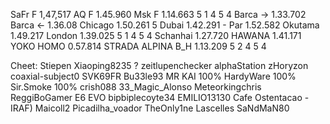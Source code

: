 SaFr F   1,47,517
AQ F     1.45.960
Msk F    1.14.663 5 1 4 5 4
Barca -> 1.33.702  
Barca <- 1.36.08
Chicago  1.50.261  5
Dubai    1.42.291 -
Par      1.52.582
Okutama  1.49.217
London   1.39.025  5 1 4 5 4
Schanhai 1.27.720
HAWANA   1.41.171
YOKO HOMO 0.57.814
STRADA ALPINA
B_H     1.13.209 5 2 4 5 4

Cheet:
Stiepen
Xiaoping8235 ?
zeitlupenchecker
alphaStation
zHoryzon
coaxial-subject0
SVK69FR
Bu33le93
MR KAI 100%
HardyWare 100%
Sir.Smoke 100%
crish088
33_Magic_Alonso
Meteorkingchris
ReggiBoGamer
E6 EVO
bipbiplecoyte34
EMILIO13130
Cafe Ostentacao -
IRAF) Maicoll2
Picadilha_voador
TheOnly1ne
Lascelles
SaNdMaN80